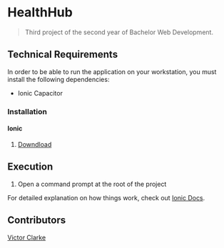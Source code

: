 # HealthHub

> Third project of the second year of Bachelor Web Development.



## Technical Requirements
In order to be able to run the application on your workstation, you must install the following dependencies:
  * Ionic Capacitor
  
### Installation
#### Ionic
  1. [Downdload](https://ionicframework.com/docs/intro/cli)
  
  
  
## Execution
 
  1. Open a command prompt at the root of the project


For detailed explanation on how things work, check out [Ionic Docs](https://ionicframework.com/docs/).

## Contributors

[Victor Clarke](https://github.com/Greugreu)


